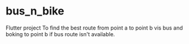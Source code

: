 # bus_n_bike

Flutter project
To find the best route from point a to point b 
vis bus and boking to point b if bus route isn't
available.
